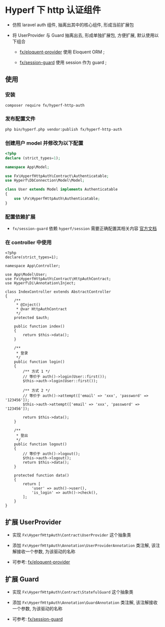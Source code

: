 # Hyperf 下 http 认证组件

- 仿照 laravel auth 组件, 抽离出其中的核心组件, 形成当前扩展包

- 将 UserProvider 与 Guard 抽离出去, 形成单独扩展包, 方便扩展, 默认使用以下组合

    * [fx/eloquent-provider](https://github.com/nfangxu/hyperf-auth-eloquent-provider) 使用 Eloquent ORM ;

    * [fx/session-guard](https://github.com/nfangxu/hyperf-auth-session-guard) 使用 session 作为 guard ;

## 使用
### 安装

```bash
composer require fx/hyperf-http-auth
```

### 发布配置文件

```bash
php bin/hyperf.php vendor:publish fx/hyperf-http-auth
```

### 创建用户 model 并修改为以下配置

```php
<?php
declare (strict_types=1);

namespace App\Model;

use Fx\HyperfHttpAuth\Contract\Authenticatable;
use Hyperf\DbConnection\Model\Model;

class User extends Model implements Authenticatable
{
    use \Fx\HyperfHttpAuth\Authenticatable;
}
```

### 配置依赖扩展

- `fx/session-guard` 依赖 `hyperf/session` 需要正确配置其相关内容 [官方文档](https://hyperf.wiki/#/zh-cn/session?id=%e9%85%8d%e7%bd%ae)

### 在 controller 中使用

```
<?php
declare(strict_types=1);

namespace App\Controller;

use App\Model\User;
use Fx\HyperfHttpAuth\Contract\HttpAuthContract;
use Hyperf\Di\Annotation\Inject;

class IndexController extends AbstractController
{
    /**
     * @Inject()
     * @var HttpAuthContract
     */
    protected $auth;

    public function index()
    {
        return $this->data();
    }

    /**
     * 登录
     */
    public function login()
    {
        /** 方式 1 */
        // 等价于 auth()->login(User::first());
        $this->auth->login(User::first());

        /** 方式 2 */
        // 等价于 auth()->attempt(['email' => 'xxx', 'password' => '123456']);
        $this->auth->attempt(['email' => 'xxx', 'password' => '123456']);

        return $this->data();
    }

    /**
     * 登出
     */
    public function logout()
    {
        // 等价于 auth()->logout();
        $this->auth->logout();
        return $this->data();
    }

    protected function data()
    {
        return [
            'user' => auth()->user(),
            'is_login' => auth()->check(),
        ];
    }
}
```

## 扩展 UserProvider

- 实现 `Fx\HyperfHttpAuth\Contract\UserProvider` 这个抽象类

- 添加 `Fx\HyperfHttpAuth\Annotation\UserProviderAnnotation` 类注解, 该注解接收一个参数, 为该驱动的名称

- 可参考: [fx/eloquent-provider](https://github.com/nfangxu/hyperf-auth-eloquent-provider)


## 扩展 Guard

- 实现 `Fx\HyperfHttpAuth\Contract\StatefulGuard` 这个抽象类

- 添加 `Fx\HyperfHttpAuth\Annotation\GuardAnnotation` 类注解, 该注解接收一个参数, 为该驱动的名称

- 可参考: [fx/session-guard](https://github.com/nfangxu/hyperf-auth-session-guard)